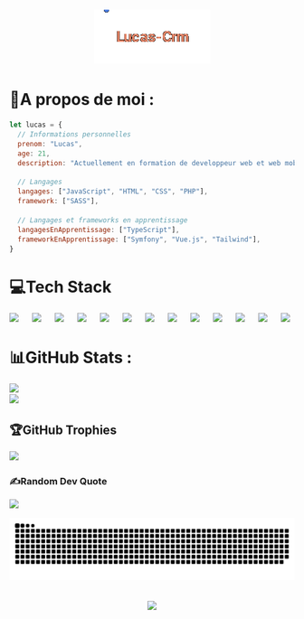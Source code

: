 <h1 align="center">
  <img src="https://raw.githubusercontent.com/Lucas-Crm/Lucas-Crm/master/name1.gif" alt="Lucas-Crm" />
</h1>


# 💫A propos de moi :

``` javascript
let lucas = {
  // Informations personnelles
  prenom: "Lucas",
  age: 21,
  description: "Actuellement en formation de developpeur web et web mobile",

  // Langages
  langages: ["JavaScript", "HTML", "CSS", "PHP"],
  framework: ["SASS"],

  // Langages et frameworks en apprentissage
  langagesEnApprentissage: ["TypeScript"],
  frameworkEnApprentissage: ["Symfony", "Vue.js", "Tailwind"],
}
```


# 💻Tech Stack

<img align="left" width="40" src="https://cdn.jsdelivr.net/gh/devicons/devicon@latest/icons/css3/css3-original.svg" />
<img align="left" width="40" src="https://cdn.jsdelivr.net/gh/devicons/devicon@latest/icons/typescript/typescript-original.svg" />
<img align="left" width="40" src="https://cdn.jsdelivr.net/gh/devicons/devicon@latest/icons/html5/html5-original.svg" /> 
<img align="left" width="40" src="https://cdn.jsdelivr.net/gh/devicons/devicon@latest/icons/php/php-original.svg" />
<img align="left" width="40" src="https://cdn.jsdelivr.net/gh/devicons/devicon@latest/icons/javascript/javascript-original.svg" />
<img align="left" width="40" src="https://cdn.jsdelivr.net/gh/devicons/devicon@latest/icons/markdown/markdown-original.svg" />         
<img align="left" width="40" src="https://cdn.jsdelivr.net/gh/devicons/devicon@latest/icons/bootstrap/bootstrap-original-wordmark.svg" />
<img align="left" width="40" src="https://cdn.jsdelivr.net/gh/devicons/devicon@latest/icons/sass/sass-original.svg" />
<img align="left" width="40" src="https://cdn.jsdelivr.net/gh/devicons/devicon@latest/icons/vuejs/vuejs-original-wordmark.svg" />
<img align="left" width="40" src="https://cdn.jsdelivr.net/gh/devicons/devicon@latest/icons/mysql/mysql-original.svg" />
<img align="left" width="40" src="https://cdn.jsdelivr.net/gh/devicons/devicon@latest/icons/blender/blender-original.svg" />
<img align="left" width="40" src="https://cdn.jsdelivr.net/gh/devicons/devicon@latest/icons/docker/docker-plain.svg" />
<img width="40" src="https://cdn.jsdelivr.net/gh/devicons/devicon@latest/icons/trello/trello-plain.svg" />
          
# 📊GitHub Stats :
![](https://github-readme-stats.vercel.app/api?username=Lucas-Crm&theme=dark&hide_border=false&include_all_commits=false&count_private=true)<br/>
![](https://github-readme-streak-stats.herokuapp.com/?user=Lucas-Crm&theme=dark&hide_border=false)<br/>


## 🏆GitHub Trophies
![](https://github-trophies.vercel.app/?username=Lucas-Crm&theme=darkhub&no-frame=false&no-bg=false&margin-w=4)

### ✍️Random Dev Quote
![](https://quotes-github-readme.vercel.app/api?type=horizontal&theme=tokyonight)


![Snake animation](https://raw.githubusercontent.com/Lucas-Crm/Lucas-Crm/output/github-contribution-grid-snake-dark.svg)

<h2 align="center">
  <a href="https://git.io/typing-svg">
    <img src="https://readme-typing-svg.herokuapp.com/?lines=Merci!;Aurevoir!👋&center=true&size=30">
  </a>
</h2>
</div>
